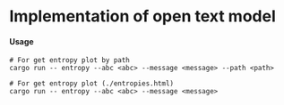 # Implementation of open text model

#### Usage

```
# For get entropy plot by path
cargo run -- entropy --abc <abc> --message <message> --path <path>

# For get entropy plot (./entropies.html)
cargo run -- entropy --abc <abc> --message <message>
```
